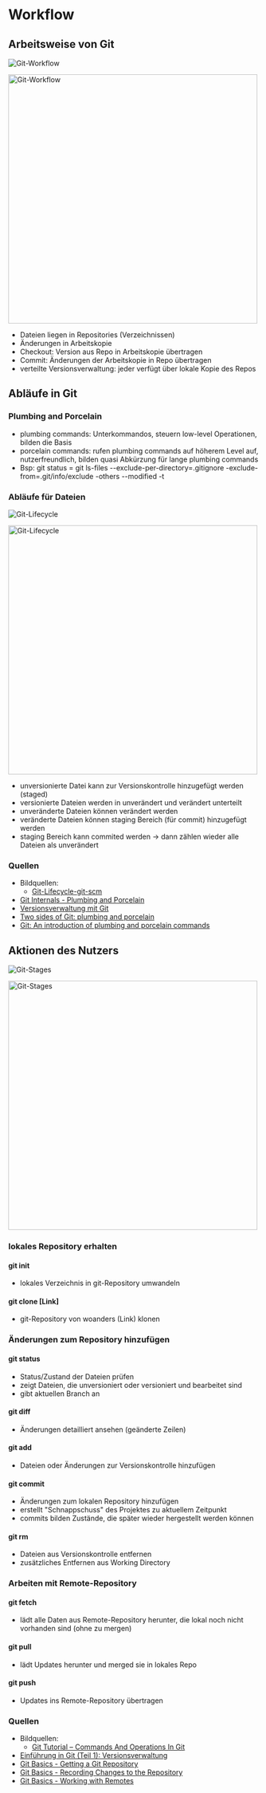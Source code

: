 # Workflow

## Arbeitsweise von Git
![Git-Workflow](Git-Workflow.png "Git-Workflow")

<img src="Git-Workflow.png" alt="Git-Workflow" width="500"/>

* Dateien liegen in Repositories (Verzeichnissen)
* Änderungen in Arbeitskopie
* Checkout: Version aus Repo in Arbeitskopie übertragen
* Commit: Änderungen der Arbeitskopie in Repo übertragen
* verteilte Versionsverwaltung: jeder verfügt über lokale Kopie des Repos

## Abläufe in Git

### Plumbing and Porcelain
* plumbing commands: Unterkommandos, steuern low-level Operationen, bilden die Basis
* porcelain commands: rufen plumbing commands auf höherem Level auf, nutzerfreundlich, bilden quasi Abkürzung für lange plumbing commands
* Bsp: git status = git ls-files --exclude-per-directory=.gitignore -exclude-from=.git/info/exclude -others --modified -t

### Abläufe für Dateien
![Git-Lifecycle](Git-Lifecycle.png "Git-Lifecycle")

<img src="Git-Lifecycle.png" alt="Git-Lifecycle" width="500"/>

* unversionierte Datei kann zur Versionskontrolle hinzugefügt werden (staged)
* versionierte Dateien werden in unverändert und verändert unterteilt
* unveränderte Dateien können verändert werden
* veränderte Dateien können staging Bereich (für commit) hinzugefügt werden
* staging Bereich kann commited werden -> dann zählen wieder alle Dateien als unverändert

### Quellen
* Bildquellen:
    * [Git-Lifecycle-git-scm](https://git-scm.com/book/en/v2/Git-Basics-Recording-Changes-to-the-Repository)
* [Git Internals - Plumbing and Porcelain](https://git-scm.com/book/en/v2/Git-Internals-Plumbing-and-Porcelain)
* [Versionsverwaltung  mit  Git](http://www.mi.fu-berlin.de/wiki/pub/AgMathLife/SoftWareProjectSS16/Praesentation_git.pdf)
* [Two sides of Git: plumbing and porcelain](https://subscription.packtpub.com/book/application_development/9781849517522/8/ch08lvl1sec82/two-sides-of-git-plumbing-and-porcelain)
* [Git: An introduction of plumbing and porcelain commands](https://de.slideshare.net/th507/git-an-intro-of-plumbing-and-porcelain-commands)


## Aktionen des Nutzers

![Git-Stages](Git-Stages.png "Git-Stages")

<img src="Git-Stages.png" alt="Git-Stages" width="500"/>

### lokales Repository erhalten
#### git init
* lokales Verzeichnis in git-Repository umwandeln

#### git clone [Link]
* git-Repository von woanders (Link) klonen

### Änderungen zum Repository hinzufügen
#### git status
* Status/Zustand der Dateien prüfen
* zeigt Dateien, die unversioniert oder versioniert und bearbeitet sind
* gibt aktuellen Branch an

#### git diff
* Änderungen detailliert ansehen (geänderte Zeilen)

#### git add
* Dateien oder Änderungen zur Versionskontrolle hinzufügen

#### git commit
* Änderungen zum lokalen Repository hinzufügen
* erstellt "Schnappschuss" des Projektes zu aktuellem Zeitpunkt
* commits bilden Zustände, die später wieder hergestellt werden können

#### git rm
* Dateien aus Versionskontrolle entfernen
* zusätzliches Entfernen aus Working Directory

### Arbeiten mit Remote-Repository
#### git fetch
* lädt alle Daten aus Remote-Repository herunter, die lokal noch nicht vorhanden sind (ohne zu mergen)

#### git pull
* lädt Updates herunter und merged sie in lokales Repo

#### git push
* Updates ins Remote-Repository übertragen


### Quellen
* Bildquellen:
    * [Git Tutorial – Commands And Operations In Git](https://www.edureka.co/blog/git-tutorial/)
* [Einführung in Git (Teil 1): Versionsverwaltung](https://www.mittwald.de/blog/webentwicklung-design/webentwicklung/versionsverwaltung-einfuhrung-in-git-teil-1)
* [Git Basics - Getting a Git Repository](https://git-scm.com/book/en/v2/Git-Basics-Getting-a-Git-Repository)
* [Git Basics - Recording Changes to the Repository](https://git-scm.com/book/en/v2/Git-Basics-Recording-Changes-to-the-Repository)
* [Git Basics - Working with Remotes](https://git-scm.com/book/en/v2/Git-Basics-Working-with-Remotes)
